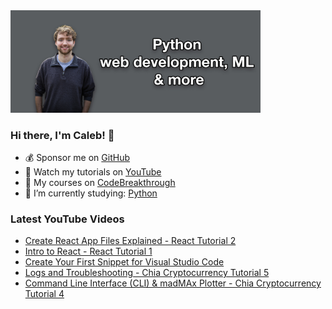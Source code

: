 <img src="github-cover-photo-my-face.jpg" width="400px" />

### Hi there, I'm Caleb! 🍛

- 💰 Sponsor me on [GitHub](https://github.com/sponsors/CalebCurry)
- 🎥 Watch my tutorials on [YouTube](https://www.youtube.com/calebthevideomaker2)
- 📗 My courses on [CodeBreakthrough](https://www.codebreakthrough.com)
- 🤔 I’m currently studying: [Python](https://www.youtube.com/watch?v=s3IvdkCq2_c&t=4254s)

### Latest YouTube Videos
<!-- YOUTUBE:START -->
- [Create React App Files Explained - React Tutorial 2](https://www.youtube.com/watch?v=VcGAxR1Ui3w)
- [Intro to React - React Tutorial 1](https://www.youtube.com/watch?v=qp6e0tucEhw)
- [Create Your First Snippet for Visual Studio Code](https://www.youtube.com/watch?v=0c3xRig4s-Y)
- [Logs and Troubleshooting - Chia Cryptocurrency Tutorial 5](https://www.youtube.com/watch?v=c3_neccS3zI)
- [Command Line Interface &lpar;CLI&rpar; &amp; madMAx Plotter - Chia Cryptocurrency Tutorial 4](https://www.youtube.com/watch?v=KxgvPsbE-ZI)
<!-- YOUTUBE:END -->

